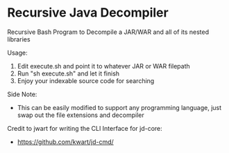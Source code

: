 # Recursive Java Decompiler
Recursive Bash Program to Decompile a JAR/WAR and all of its nested libraries

Usage:
1.  Edit execute.sh and point it to whatever JAR or WAR filepath
2.  Run "sh execute.sh" and let it finish
3.  Enjoy your indexable source code for searching

Side Note:
- This can be easily modified to support any programming language, just swap out the file extensions and decompiler

Credit to jwart for writing the CLI Interface for jd-core:
- https://github.com/kwart/jd-cmd/
